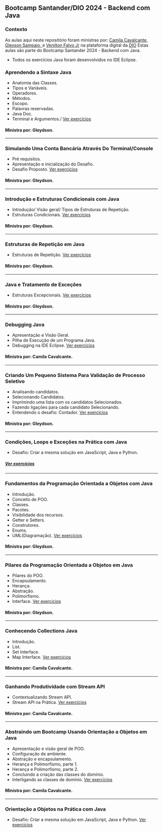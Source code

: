 
## Bootcamp Santander/DIO 2024 - Backend com Java


### Contexto  
As aulas aqui neste repositório foram ministras por: 
  [Camila Cavalcante,](https://www.linkedin.com/in/cami-la/) 
  [Gleyson Sampaio, ](https://www.linkedin.com/in/glysns/) e
  [Venilton Falvo Jr](https://www.linkedin.com/in/falvojr/)
  na plataforma digital da [DIO](https://www.dio.me/en)
  Estas aulas são parte do Bootcamp Santander 2024 - Backend com Java.
  
- Todos os exercícios Java foram desenvolvidos no IDE Eclipse. 

###  Aprendendo a Sintaxe Java
- Anatomia das Classes.
- Tipos e Variáveis.
- Operadores.
- Métodos.
- Escopo.
- Palavras reservadas.
- Java Doc.
- Terminal e Argumentos./
 [Ver exercícios](https://github.com/LuizFabiodoCarmo/Aulas-Bootcamp-Santander-DIO/tree/main/Exercicios-Santander-DIO/aulas_java)
#### Ministra por: Gleydson.
---------------------------------------------------------------

### Simulando Uma Conta Bancária Através Do Terminal/Console
- Pré requisitos.
- Apresentação e inicialização do Desafio.
- Desafio Proposto.
[Ver exercícios](https://github.com/LuizFabiodoCarmo/Aulas-Bootcamp-Santander-DIO/blob/main/Exercicios-Santander-DIO/Desafio-java/Conta-de-Banco/contabanco/src/contabanco/ContaTerminal.java)
#### Ministra por: Gleydson.
---------------------------------------------------------------

### Introdução e Estruturas Condicionais com Java
- Introdução/ Visão geral/ Tipos de Estruturas de Repetição.
- Estruturas Condicionais.
[Ver exercícios](https://github.com/LuizFabiodoCarmo/Aulas-Bootcamp-Santander-DIO/tree/main/Exercicios-Santander-DIO/Controle-de-Fluxo/controlefluxo/src/controlefluxo)
#### Ministra por: Gleydson. 
---------------------------------------------------------------

### Estruturas de Repetição em Java
- Estruturas de Repetição.
[Ver exercícios](https://github.com/LuizFabiodoCarmo/Aulas-Bootcamp-Santander-DIO/tree/main/Exercicios-Santander-DIO/Controle-de-Fluxo/controlefluxo/src/estruturasrepeticao)
#### Ministra por: Gleydson.
---------------------------------------------------------------

### Java e Tratamento de Exceções
- Estruturas Excepcionais.
[Ver exercícios](https://github.com/LuizFabiodoCarmo/Aulas-Bootcamp-Santander-DIO/blob/main/Exercicios-Santander-DIO/Controle-de-Fluxo/controlefluxo/src/controlefluxo/AboutMe.java)
#### Ministra por: Gleydson.
---------------------------------------------------------------

### Debugging Java
- Apresentação e Visão Geral.
- Pilha de Execução de um Programa Java.
- Debugging na IDE Eclipse.
[Ver exercícios](https://github.com/LuizFabiodoCarmo/Aulas-Bootcamp-Santander-DIO/blob/main/Exercicios-Santander-DIO/Debugging-Java/debuggingjava/src/debuggingjava/CalculadoraDeMedias.java)
#### Ministra por: Camila Cavalcante.
---------------------------------------------------------------

### Criando Um Pequeno Sistema Para Validação de Processo Seletivo
- Analisando candidatos.
- Selecionando Candidatos.
- Imprimindo uma lista com os candidatos Selecionados.
- Fazendo ligações para cada candidato Selecionando.
- Entendendo o desafio: Contador.
[Ver exercícios](https://github.com/LuizFabiodoCarmo/Aulas-Bootcamp-Santander-DIO/tree/main/Exercicios-Santander-DIO/Controle-Candidatos/controlecandidatos/src/candidatura)
#### Ministra por: Gleydson.
---------------------------------------------------------------

### Condições, Loops e Exceções na Prática com Java
- Desafio: Criar a mesma solução em JavaScript, Java e Python.
##### [Ver exercícios](https://github.com/LuizFabiodoCarmo/Aulas-Bootcamp-Santander-DIO/tree/main/Exercicios-Santander-DIO/Desafio-Java-C-JS-Python-Kotlin)
---------------------------------------------------------------

### Fundamentos da Programação Orientada a Objetos com Java
- Introdução.
- Conceito de POO.
- Classes.
- Pacotes.
- Visibilidade dos recursos.
- Getter e Setters.
- Construtores.
- Enums.
- UML(Diagramação).
[Ver exercícios](https://github.com/LuizFabiodoCarmo/Aulas-Bootcamp-Santander-DIO/tree/main/Exercicios-Santander-DIO/Orientada-a-Objeto)
#### Ministra por: Gleydson.
---------------------------------------------------------------

### Pilares da Programação Orientada a Objetos em Java
- Pilares do POO.
- Encapsulamento.
- Herança.
- Abstração.
- Polimorfismo.
- Interface.
[Ver exercícios](https://github.com/LuizFabiodoCarmo/Aulas-Bootcamp-Santander-DIO/tree/main/Exercicios-Santander-DIO/Pilares-POO/exemplosjava/src)
#### Ministra por: Gleydson.
---------------------------------------------------------------

### Conhecendo Collections Java
- Introdução.
- List.
- Set Interface.
- Map Interface.
[Ver exercícios](https://github.com/LuizFabiodoCarmo/Aulas-Bootcamp-Santander-DIO/tree/main/Exercicios-Santander-DIO/Collections-Java-api/collections/src)
#### Ministra por: Camila Cavalcante.
---------------------------------------------------------------

### Ganhando Produtividade com Stream API
- Contextualizando Stream API.
- Stream API na Prática.
[Ver exercícios](https://github.com/LuizFabiodoCarmo/Aulas-Bootcamp-Santander-DIO/tree/main/Exercicios-Santander-DIO/Functional-Interface/exemplointerfacefunctional/src/exemplointerfacefunctional)
#### Ministra por: Camila Cavalcante.
---------------------------------------------------------------

### Abstraindo um Bootcamp Usando Orientação a Objetos em Java
- Apresentação e visão geral de POO.
- Configuração de ambiente.
- Abstração e encapsulamento.
- Herança e Polimorfismo, parte 1.
- Herança e Polimorfismo, parte 2.
- Concluindo a criação das classes do domínio.
- Interligando as classes de domínio.
[Ver exercícios](https://github.com/LuizFabiodoCarmo/Aulas-Bootcamp-Santander-DIO/tree/main/Exercicios-Santander-DIO/Desafio-Poo-Dio/desafiodio/src/br/com/dio/desafio/dominio)
#### Ministra por: Camila Cavalcante.
---------------------------------------------------------------

### Orientação a Objetos na Prática com Java
- Desafio: Criar a mesma solução em JavaScript, Java e Python.
[Ver exercícios]()





       
            
